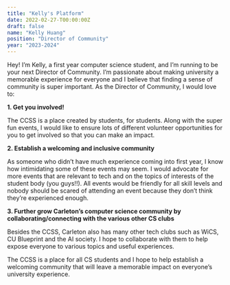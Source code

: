 ```yaml
---
title: "Kelly's Platform"
date: 2022-02-27-T00:00:00Z
draft: false
name: "Kelly Huang"
position: "Director of Community"
year: "2023-2024"
---
```


Hey! I’m Kelly, a first year computer science student, and I’m running to be your next Director of Community. I’m passionate about making university a memorable experience for everyone and I believe that finding a sense of community is super important. As the Director of Community, I would love to: 

**1. Get you involved!**

The CCSS is a place created by students, for students. Along with the super fun events, 
I would like to ensure lots of different volunteer opportunities for you to get involved so 
that you can make an impact. 

**2. Establish a welcoming and inclusive community**

As someone who didn’t have much experience coming into first year, I know how intimidating some of these events may seem. I would advocate for more events that are relevant to tech and on the topics of interests of the student body (you guys!!). All events would be friendly for all skill levels and nobody should be scared of attending an event because they don’t think they’re experienced enough. 

**3. Further grow Carleton’s computer science community by collaborating/connecting with the various other CS clubs** 

Besides the CCSS, Carleton also has many other tech clubs such as WiCS, CU 
Blueprint and the AI society. I hope to collaborate with them to help expose everyone to various topics and useful experiences. 

The CCSS is a place for all CS students and I hope to help establish a welcoming community that will leave a memorable impact on everyone’s university experience.